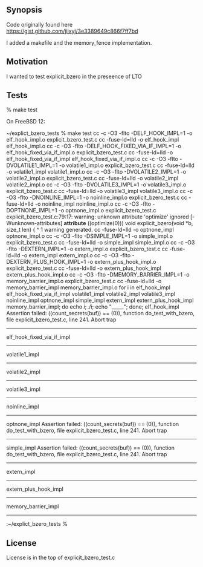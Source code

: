 ## Synopsis

Code originally found here
https://gist.github.com/jiixyj/3e3389649c866f7ff7bd

I added a makefile and the memory_fence implementation.

## Motivation

I wanted to test explicit_bzero in the preseence of LTO

## Tests

% make test

On FreeBSD 12:

~/explict_bzero_tests % make test
cc -c -O3 -flto -DELF_HOOK_IMPL=1 -o elf_hook_impl.o explicit_bzero_test.c
cc  -fuse-ld=lld -o elf_hook_impl elf_hook_impl.o
cc -c -O3 -flto -DELF_HOOK_FIXED_VIA_IF_IMPL=1 -o elf_hook_fixed_via_if_impl.o explicit_bzero_test.c
cc  -fuse-ld=lld -o elf_hook_fixed_via_if_impl elf_hook_fixed_via_if_impl.o
cc -c -O3 -flto -DVOLATILE1_IMPL=1 -o volatile1_impl.o explicit_bzero_test.c
cc  -fuse-ld=lld -o volatile1_impl volatile1_impl.o
cc -c -O3 -flto -DVOLATILE2_IMPL=1 -o volatile2_impl.o explicit_bzero_test.c
cc  -fuse-ld=lld -o volatile2_impl volatile2_impl.o
cc -c -O3 -flto -DVOLATILE3_IMPL=1 -o volatile3_impl.o explicit_bzero_test.c
cc  -fuse-ld=lld -o volatile3_impl volatile3_impl.o
cc -c -O3 -flto -DNOINLINE_IMPL=1 -o noinline_impl.o explicit_bzero_test.c
cc  -fuse-ld=lld -o noinline_impl noinline_impl.o
cc -c -O3 -flto -DOPTNONE_IMPL=1 -o optnone_impl.o explicit_bzero_test.c
explicit_bzero_test.c:79:17: warning: unknown attribute 'optimize' ignored [-Wunknown-attributes]
__attribute__ ((optimize(0))) void explicit_bzero(void *b, size_t len) {
                ^
1 warning generated.
cc  -fuse-ld=lld -o optnone_impl optnone_impl.o
cc -c -O3 -flto -DSIMPLE_IMPL=1 -o simple_impl.o explicit_bzero_test.c
cc  -fuse-ld=lld -o simple_impl simple_impl.o
cc -c -O3 -flto -DEXTERN_IMPL=1 -o extern_impl.o explicit_bzero_test.c
cc  -fuse-ld=lld -o extern_impl extern_impl.o
cc -c -O3 -flto -DEXTERN_PLUS_HOOK_IMPL=1 -o extern_plus_hook_impl.o explicit_bzero_test.c
cc  -fuse-ld=lld -o extern_plus_hook_impl extern_plus_hook_impl.o
cc -c -O3 -flto -DMEMORY_BARRIER_IMPL=1 -o memory_barrier_impl.o explicit_bzero_test.c
cc  -fuse-ld=lld -o memory_barrier_impl memory_barrier_impl.o
for i in elf_hook_impl  elf_hook_fixed_via_if_impl  volatile1_impl  volatile2_impl  volatile3_impl  noinline_impl  optnone_impl  simple_impl  extern_impl  extern_plus_hook_impl  memory_barrier_impl; do echo $i; ./$i; echo "_____"; done;
elf_hook_impl
Assertion failed: ((count_secrets(buf)) == (0)), function do_test_with_bzero, file explicit_bzero_test.c, line 241.
Abort trap
_____
elf_hook_fixed_via_if_impl
_____
volatile1_impl
_____
volatile2_impl
_____
volatile3_impl
_____
noinline_impl
_____
optnone_impl
Assertion failed: ((count_secrets(buf)) == (0)), function do_test_with_bzero, file explicit_bzero_test.c, line 241.
Abort trap
_____
simple_impl
Assertion failed: ((count_secrets(buf)) == (0)), function do_test_with_bzero, file explicit_bzero_test.c, line 241.
Abort trap
_____
extern_impl
_____
extern_plus_hook_impl
_____
memory_barrier_impl
_____
:~/explict_bzero_tests %

## License

License is in the top of explicit_bzero_test.c


